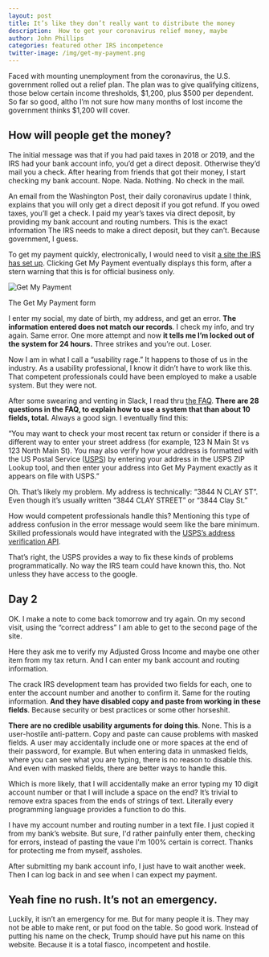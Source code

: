```yaml
---
layout: post
title: It’s like they don’t really want to distribute the money 
description:  How to get your coronavirus relief money, maybe
author: John Phillips
categories: featured other IRS incompetence 
twitter-image: /img/get-my-payment.png
---
```


Faced with mounting unemployment from the coronavirus, the U.S. government rolled out a relief plan. The plan was to give qualifying citizens, those below certain income thresholds, $1,200, plus $500 per dependent. So far so good, altho I’m not sure how many months of lost income the government thinks $1,200 will cover. 

## How will people get the money? 

The initial message was that if you had paid taxes in 2018 or 2019, and the IRS had your bank account info, you’d get a direct deposit. Otherwise they’d mail you a check. After hearing from friends that got their money, I start checking my bank account.  Nope. Nada. Nothing. No check in the mail.

<!--more--> 
<a name="jump"></a>

An email from the Washington Post, their daily coronavirus update I think, explains that you will only get a direct deposit if you got refund. If you owed taxes, you’ll get a check. I paid my year’s taxes via direct deposit, by providing my bank account and routing numbers. This is the exact information The IRS needs to make a direct deposit, but they can’t. Because government, I guess. 

To get my payment quickly, electronically, I would need to visit [a site the IRS has set up](https://www.irs.gov/coronavirus/get-my-payment). Clicking Get My Payment eventually displays this form, after a stern warning that this is for official business only. 

<div>
<img src="{{page.twitter-image}}" class="full-width" alt="Get My Payment">
<p class="caption">The Get My Payment form</p>
</div>

I enter my social, my date of birth, my address, and get an error. **The information entered does not match our records**. I check my info, and try again. Same error. One more attempt and now **it tells me I’m locked out of the system for 24 hours.** Three strikes and you’re out. Loser.

Now I am in what I call a “usability rage.” It happens to those of us in the industry. As a usability professional, I know it didn’t have to work like this. That competent professionals could have been employed to make a usable system. But they were not. 

After some swearing and venting in Slack, I read thru [the FAQ](https://www.irs.gov/coronavirus/get-my-payment-frequently-asked-questions). **There are 28 questions in the FAQ,  to explain how to use a system that than about 10 fields, total.** Always a good sign. I eventually find this:  

“You may want to check your most recent tax return or consider if there is a different way to enter your street address (for example, 123 N Main St vs 123 North Main St).  You may also verify how your address is formatted with the US Postal Service ([USPS](https://tools.usps.com/zip-code-lookup.htm?byaddress)) by entering your address in the USPS ZIP Lookup tool, and then enter your address into Get My Payment exactly as it appears on file with USPS.”

Oh. That’s likely my problem. My address is technically: “3844 N CLAY ST”. Even though it’s usually written “3844 CLAY STREET” or “3844 Clay St.”

How would competent professionals handle this? Mentioning this type of address confusion in the error message would seem like the bare minimum. Skilled professionals would have integrated with the [USPS’s address verification API](https://www.usps.com/business/web-tools-apis/address-information-api.htm#_Toc34052586). 

That’s right, the USPS provides a way to fix these kinds of problems programmatically. No way the IRS team could have known this, tho. Not unless they have access to the google.

## Day 2

OK. I make a note to come back tomorrow and try again. On my second visit, using the “correct address” I am able to get to the second page of the site.

Here they ask me to verify my Adjusted Gross Income and maybe one other item from my tax return. And I can enter my bank account and routing information.

The crack IRS development team has provided two fields for each, one to enter the account number and another to confirm it. Same for the routing information. **And they have disabled copy and paste from working in these fields**. Because security or best practices or some other horseshit. 

**There are no credible usability arguments for doing this**. None. This is a user-hostile anti-pattern.  Copy and paste can cause problems with masked fields. A user may accidentally include one or more spaces at the end of their password, for example. But when entering data in unmasked fields, where you can see what you are typing, there is no reason to disable this. And even with masked fields, there are better ways to handle this. 

Which is more likely, that I will accidentally make an error typing my 10 digit account number or that I will include a space on the end? It’s trivial to remove extra spaces from the ends of strings of text. Literally every programming language provides a function to do this. 

I have my account number and routing number in a text file. I just copied it from my bank’s website. But sure, I'd rather painfully enter them, checking for errors, instead of pasting the vaue I'm 100% certain is correct. Thanks for protecting me from myself, assholes.

After submitting my bank account info, I just have to wait another week. Then I can log back in and see when I can expect my payment. 

## Yeah fine no rush. It’s not an emergency.

Luckily, it isn’t an emergency for me. But for many people it is. They may not be able to make rent, or put food on the table. So good work. Instead of putting his name on the check, Trump should have put his name on this website. Because it is a total fiasco, incompetent and hostile. 



